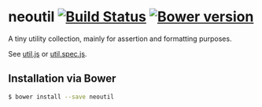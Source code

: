 # neoutil [![Build Status](https://travis-ci.org/justlep/neoutil.svg?branch=master)](https://travis-ci.org/justlep/neoutil) [![Bower version](https://badge.fury.io/bo/neoutil.svg)](https://badge.fury.io/bo/neoutil)
A tiny utility collection, mainly for assertion and formatting purposes. 

See [util.js](./src/util.js) or [util.spec.js](./spec/util.spec.js).

## Installation via Bower
```sh
$ bower install --save neoutil
```
